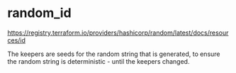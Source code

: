 # random_id
https://registry.terraform.io/providers/hashicorp/random/latest/docs/resources/id

The keepers are seeds for the random string that is generated, to ensure the random string is deterministic - until the keepers changed.
